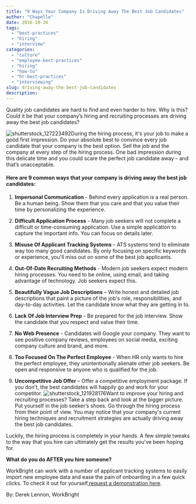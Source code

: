 ```yaml
---
title: "9 Ways Your Company Is Driving Away The Best Job Candidates"
author: "Chapelle"
date: 2016-10-26
tags:
  - "best-practices"
  - "hiring"
  - "interview"
categories:
  - "culture"
  - "employee-best-practices"
  - "hiring"
  - "how-to"
  - "hr-best-practices"
  - "interviewing"
slug: driving-away-the-best-job-candidates
description: 
---
```

Quality job candidates are hard to find and even harder to hire. Why is this? Could it be that your company’s hiring and recruiting processes are driving away the best job candidates?  
  
 ![shutterstock_127223492](/images/blog/driving-away-the-best-job-candidates/shutterstock_127223492-287x300.jpg)During the hiring process, it's your job to make a good first impression. Do your absolute best to convince every job candidate that your company is the best option. Sell the job and the company at every step of the hiring process. One bad impression during this delicate time and you could scare the perfect job candidate away – and that’s unacceptable.

#### 

#### Here are 9 common ways that your company is driving away the best job candidates:


1. **Impersonal Communication** - Behind every application is a real person. Be a human being. Show them that you care and that you value their time by personalizing the experience.

2. **Difficult Application Process** - Many job seekers will not complete a difficult or time-consuming application. Use a simple application to capture the important info. You can focus on details later.

3. **Misuse Of Applicant Tracking Systems** - ATS systems tend to eliminate way too many good candidates. By only focusing on specific keywords or experience, you'll miss out on some of the best job applicants.

4. **Out-Of-Date Recruiting Methods** - Modern job seekers expect modern hiring processes. You need to be online, using email, and taking advantage of technology. Job seekers expect this.

5. **Beautifully Vague Job Descriptions** – Write honest and detailed job descriptions that paint a picture of the job's role, responsibilities, and day-to-day activities. Let the candidate know what they are getting in to.

6. **Lack Of Job Interview Prep** - Be prepared for the job interview. Show the candidate that you respect and value their time.

7. **No Web Presence** - Candidates will Google your company. They want to see positive company reviews, employees on social media, exciting company culture and brand, and more.

8. **Too Focused On The Perfect Employee** - When HR only wants to hire the perfect employee, they unintentionally alienate other job seekers. Be open and responsive to anyone who is qualified for the job.

9. **Uncompetitive Job Offer** – Offer a competitive employment package. If you don’t, the best candidates will happily go and work for your competitor.
 ![shutterstock_121928176](/images/blog/driving-away-the-best-job-candidates/shutterstock_121928176-263x300.jpg)Want to improve your hiring and recruiting processes? Take a step back and look at the bigger picture. Put yourself in the job seeker’s shoes. Go through the hiring process from their point of view. You may notice that your company's current hiring techniques and recruitment strategies are actually driving away the best job candidates.  
  
Luckily, the hiring process is completely in your hands. A few simple tweaks to the way that you hire can ultimately get the results you’ve been hoping for.  
  
**What do you do AFTER you hire someone?**  
  
WorkBright can work with a number of applicant tracking systems to easily import new employee data and ease the pain of onboarding in a few quick clicks. To check it out for yourself,[request a demonstration here](https://workbright.com/request-a-demo/).  
  
By: Derek Lennon, WorkBright  
  
  
  


  
  


  
  



